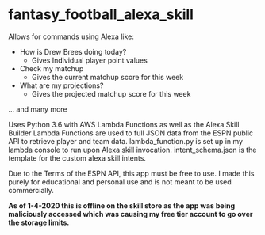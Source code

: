 # fantasy_football_alexa_skill
Allows for commands using Alexa like:
* How is Drew Brees doing today?
  * Gives Individual player point values
* Check my matchup
  * Gives the current matchup score for this week
* What are my projections?
  * Gives the projected matchup score for this week

... and many more

Uses Python 3.6 with AWS Lambda Functions as well as the Alexa Skill Builder
Lambda Functions are used to full JSON data from the ESPN public API to retrieve player and team data.
lambda_function.py is set up in my lambda console to run upon Alexa skill invocation. intent_schema.json is the template for the custom alexa skill intents.


Due to the Terms of the ESPN API, this app must be free to use. I made this purely for educational and personal use and is not meant to be used commercially.

**As of 1-4-2020 this is offline on the skill store as the app was being maliciously accessed which was causing my free tier account to go over the storage limits.** 
